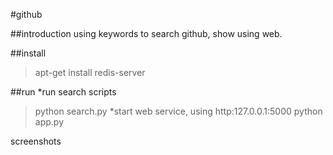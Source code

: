 #github

##introduction
using keywords to search github, show using web.

##install
>apt-get install redis-server

##run
*run search scripts
>python search.py
*start web service, using http:127.0.0.1:5000
>python app.py

screenshots

